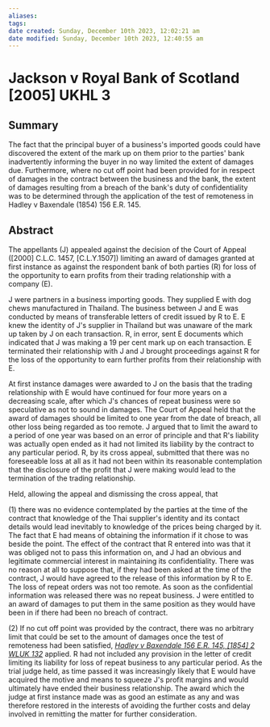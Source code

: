 ```yaml
---
aliases: 
tags: 
date created: Sunday, December 10th 2023, 12:02:21 am
date modified: Sunday, December 10th 2023, 12:40:55 am
---
```


# Jackson v Royal Bank of Scotland [2005] UKHL 3

## Summary

The fact that the principal buyer of a business's imported goods could have discovered the extent of the mark up on them prior to the parties' bank inadvertently informing the buyer in no way limited the extent of damages due. Furthermore, where no cut off point had been provided for in respect of damages in the contract between the business and the bank, the extent of damages resulting from a breach of the bank's duty of confidentiality was to be determined through the application of the test of remoteness in Hadley v Baxendale (1854) 156 E.R. 145.

## Abstract

The appellants (J) appealed against the decision of the Court of Appeal ([2000] C.L.C. 1457, [C.L.Y.1507]) limiting an award of damages granted at first instance as against the respondent bank of both parties (R) for loss of the opportunity to earn profits from their trading relationship with a company (E).

J were partners in a business importing goods. They supplied E with dog chews manufactured in Thailand. The business between J and E was conducted by means of transferable letters of credit issued by R to E. E knew the identity of J's supplier in Thailand but was unaware of the mark up taken by J on each transaction. R, in error, sent E documents which indicated that J was making a 19 per cent mark up on each transaction. E terminated their relationship with J and J brought proceedings against R for the loss of the opportunity to earn further profits from their relationship with E.

At first instance damages were awarded to J on the basis that the trading relationship with E would have continued for four more years on a decreasing scale, after which J's chances of repeat business were so speculative as not to sound in damages. The Court of Appeal held that the award of damages should be limited to one year from the date of breach, all other loss being regarded as too remote. J argued that to limit the award to a period of one year was based on an error of principle and that R's liability was actually open ended as it had not limited its liability by the contract to any particular period. R, by its cross appeal, submitted that there was no foreseeable loss at all as it had not been within its reasonable contemplation that the disclosure of the profit that J were making would lead to the termination of the trading relationship.

Held, allowing the appeal and dismissing the cross appeal, that

(1) there was no evidence contemplated by the parties at the time of the contract that knowledge of the Thai supplier's identity and its contact details would lead inevitably to knowledge of the prices being charged by it. The fact that E had means of obtaining the information if it chose to was beside the point. The effect of the contract that R entered into was that it was obliged not to pass this information on, and J had an obvious and legitimate commercial interest in maintaining its confidentiality. There was no reason at all to suppose that, if they had been asked at the time of the contract, J would have agreed to the release of this information by R to E. The loss of repeat orders was not too remote. As soon as the confidential information was released there was no repeat business. J were entitled to an award of damages to put them in the same position as they would have been in if there had been no breach of contract.

(2) If no cut off point was provided by the contract, there was no arbitrary limit that could be set to the amount of damages once the test of remoteness had been satisfied, _[Hadley v Baxendale 156 E.R. 145, [1854] 2 WLUK 132](https://uk.westlaw.com/Document/IB88D33D1E42711DA8FC2A0F0355337E9/View/FullText.html?originationContext=document&transitionType=DocumentItem&ppcid=4713e447ece24f11917752b3babeb095&contextData=(sc.Default))_ applied. R had not included any provision in the letter of credit limiting its liability for loss of repeat business to any particular period. As the trial judge held, as time passed it was increasingly likely that E would have acquired the motive and means to squeeze J's profit margins and would ultimately have ended their business relationship. The award which the judge at first instance made was as good an estimate as any and was therefore restored in the interests of avoiding the further costs and delay involved in remitting the matter for further consideration.
